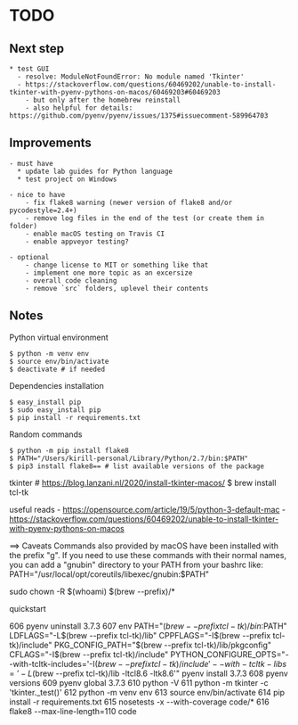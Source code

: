 # TODO

## Next step

    * test GUI
      - resolve: ModuleNotFoundError: No module named 'Tkinter'
      - https://stackoverflow.com/questions/60469202/unable-to-install-tkinter-with-pyenv-pythons-on-macos/60469203#60469203
        - but only after the homebrew reinstall
        - also helpful for details: https://github.com/pyenv/pyenv/issues/1375#issuecomment-589964703

## Improvements

    - must have
      * update lab guides for Python language
      * test project on Windows

    - nice to have
        - fix flake8 warning (newer version of flake8 and/or pycodestyle=2.4+)
        - remove log files in the end of the test (or create them in folder)
        - enable macOS testing on Travis CI
        - enable appveyor testing?

    - optional
        - change license to MIT or something like that
        - implement one more topic as an excersize
        - overall code cleaning
        - remove `src` folders, uplevel their contents

## Notes

Python virtual environment

    $ python -m venv env
    $ source env/bin/activate
    $ deactivate # if needed

Dependencies installation

    $ easy_install pip
    $ sudo easy_install pip
    $ pip install -r requirements.txt

Random commands

    $ python -m pip install flake8
    $ PATH="/Users/kirill-personal/Library/Python/2.7/bin:$PATH"
    $ pip3 install flake8== # list available versions of the package

tkinter
    # https://blog.lanzani.nl/2020/install-tkinter-macos/
    $ brew install tcl-tk


useful reads
    - https://opensource.com/article/19/5/python-3-default-mac
    - https://stackoverflow.com/questions/60469202/unable-to-install-tkinter-with-pyenv-pythons-on-macos

==> Caveats
Commands also provided by macOS have been installed with the prefix "g".
If you need to use these commands with their normal names, you
can add a "gnubin" directory to your PATH from your bashrc like:
  PATH="/usr/local/opt/coreutils/libexec/gnubin:$PATH"

sudo chown -R $(whoami) $(brew --prefix)/*

quickstart

  606  pyenv uninstall 3.7.3
  607  env   PATH="$(brew --prefix tcl-tk)/bin:$PATH"   LDFLAGS="-L$(brew --prefix tcl-tk)/lib"   CPPFLAGS="-I$(brew --prefix tcl-tk)/include"   PKG_CONFIG_PATH="$(brew --prefix tcl-tk)/lib/pkgconfig"   CFLAGS="-I$(brew --prefix tcl-tk)/include"   PYTHON_CONFIGURE_OPTS="--with-tcltk-includes='-I$(brew --prefix tcl-tk)/include' --with-tcltk-libs='-L$(brew --prefix tcl-tk)/lib -ltcl8.6 -ltk8.6'"   pyenv install 3.7.3
  608  pyenv versions
  609  pyenv global 3.7.3
  610  python -V
  611  python -m tkinter -c 'tkinter._test()'
  612  python -m venv env
  613  source env/bin/activate
  614  pip install -r requirements.txt
  615  nosetests -x --with-coverage code/*
  616  flake8 --max-line-length=110 code